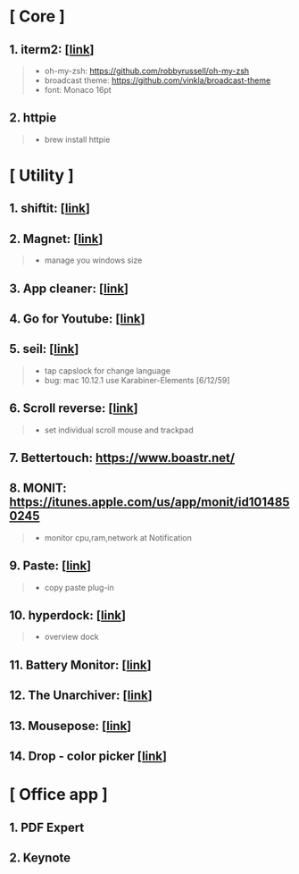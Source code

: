 # **[ Core ]**

## 1\. iterm2: [[link](https://www.iterm2.com/)]

> - oh-my-zsh: <https://github.com/robbyrussell/oh-my-zsh>
> - broadcast theme: <https://github.com/vinkla/broadcast-theme>
> - font: Monaco 16pt

## 2\. httpie

> - brew install httpie

# **[ Utility ]**

## 1\. shiftit: [[link](https://github.com/fikovnik/ShiftIt)]

## 2\. Magnet: [[link](https://itunes.apple.com/us/app/magnet/id441258766?mt=12)]

> - manage you windows size

## 3\. App cleaner: [[link](https://freemacsoft.net/appcleaner/)]

## 4\. Go for Youtube: [[link](https://itunes.apple.com/us/app/go-for-youtube-seamless-youtube/id994822723?mt=12)]

## 5\. seil: [[link](http://dae.me/blog/593/select-input-language-by-caps-lock-in-mac-os-x/)]

> - tap capslock for change language
> - bug: mac 10.12.1 use Karabiner-Elements [6/12/59]

## 6\. Scroll reverse: [[link](http://pilotmoon.com/scrollreverser/)]

> - set individual scroll mouse and trackpad

## 7\. Bettertouch: <https://www.boastr.net/>

## 8\. MONIT: <https://itunes.apple.com/us/app/monit/id1014850245>

> - monitor cpu,ram,network at Notification

## 9\. Paste: [[link](http://pasteapp.me/)]

> - copy paste plug-in

## 10\. hyperdock: [[link](https://bahoom.com/hyperdock/)]

> - overview dock

## 11\. Battery Monitor: [[link](https://itunes.apple.com/us/app/battery-monitor-health-status/id836505650?mt=12)]

## 12\. The Unarchiver: [[link](https://itunes.apple.com/us/app/the-unarchiver/id425424353?mt=12)]

## 13\. Mousepose: [[link](https://itunes.apple.com/us/app/mousepose/id405904955?mt=12)]

## 14\. Drop - color picker [[link](https://itunes.apple.com/us/app/drop-color-picker/id1173932628?mt=12&ign-mpt=uo%3D2)]

# **[ Office app ]**

## 1\. PDF Expert

## 2\. Keynote
